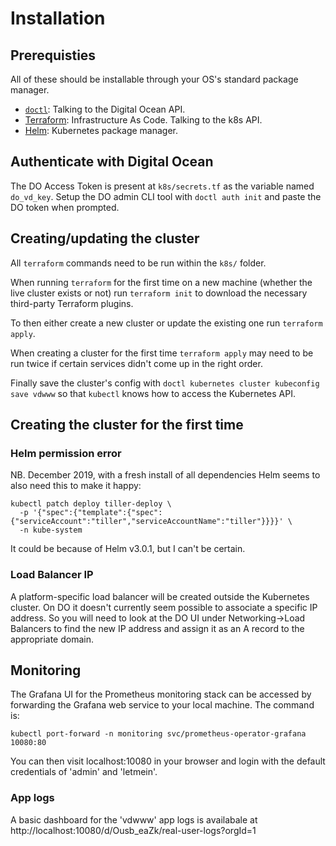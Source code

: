 # Installation

## Prerequisties

All of these should be installable through your OS's standard package manager.

  * [`doctl`](https://github.com/digitalocean/doctl): Talking to the Digital Ocean API. 
  * [Terraform](https://learn.hashicorp.com/terraform/getting-started/install.html): Infrastructure As Code. Talking to the k8s API.
  * [Helm](https://v3.helm.sh/docs/intro/install/): Kubernetes package manager.

## Authenticate with Digital Ocean

The DO Access Token is present at `k8s/secrets.tf` as the variable named `do_vd_key`.
Setup the DO admin CLI tool with `doctl auth init` and paste the DO token when prompted.

## Creating/updating the cluster

All `terraform` commands need to be run within the `k8s/` folder.

When running `terraform` for the first time on a new machine (whether the live cluster exists
or not) run `terraform init` to download the necessary third-party Terraform plugins.

To then either create a new cluster or update the existing one run `terraform apply`.

When creating a cluster for the first time `terraform apply` may need to be run twice if
certain services didn't come up in the right order.

Finally save the cluster's config with `doctl kubernetes cluster kubeconfig save vdwww` so that
`kubectl` knows how to access the Kubernetes API.

## Creating the cluster for the first time

### Helm permission error
NB. December 2019, with a fresh install of all dependencies Helm seems to also need this to make
it happy:

```
kubectl patch deploy tiller-deploy \
  -p '{"spec":{"template":{"spec":{"serviceAccount":"tiller","serviceAccountName":"tiller"}}}}' \
  -n kube-system
```

It could be because of Helm v3.0.1, but I can't be certain.

### Load Balancer IP
A platform-specific load balancer will be created outside the Kubernetes cluster. On DO it
doesn't currently seem possible to associate a specific IP address. So you will need to look
at the DO UI under Networking->Load Balancers to find the new IP address and assign it as an
A record to the appropriate domain.

## Monitoring
The Grafana UI for the Prometheus monitoring stack can be accessed by forwarding the Grafana
web service to your local machine. The command is:

`kubectl port-forward -n monitoring svc/prometheus-operator-grafana 10080:80`

You can then visit localhost:10080 in your browser and login with the default credentials of
'admin' and 'letmein'.

### App logs

A basic dashboard for the 'vdwww' app logs is availabale at http://localhost:10080/d/Ousb_eaZk/real-user-logs?orgId=1
